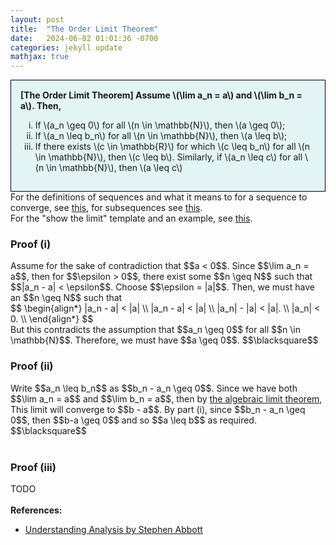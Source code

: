 ```yaml
---
layout: post
title:  "The Order Limit Theorem"
date:   2024-06-02 01:01:36 -0700
categories: jekyll update
mathjax: true
---
```

<div style="background-color: #E3F4F4; padding: 15px 15px 15px 15px; border:1px solid black;">
  <b>[The Order Limit Theorem] Assume \(\lim a_n = a\) and \(\lim b_n = a\). Then,</b>
	  <ol type="i">
	    <li>If \(a_n \geq 0\) for all \(n \in \mathbb{N}\), then \(a \geq 0\);</li>
	    <li>If \(a_n \leq b_n\) for all \(n \in \mathbb{N}\), then \(a \leq b\);</li>
	    <li>If there exists \(c \in \mathbb{R}\) for which \(c \leq b_n\) for all \(n \in \mathbb{N}\), then \(c \leq b\). Similarly, if \(a_n \leq c\) for all \(n \in \mathbb{N}\), then \(a \leq c\) </li>
	  </ol>
</div>
For the definitions of sequences and what it means to for a sequence to converge, see <a href="https://strncat.github.io/jekyll/update/2024/05/21/analysis-seq-definitions.html">this</a>, for subsequences see <a href="https://strncat.github.io/jekyll/update/2024/02/10/analysis-seq-subsequences.html">this</a>.
<br>
For the "show the limit" template and an example, see <a href="https://strncat.github.io/jekyll/update/2024/05/12/analysis-seq-limit-template.html">this</a>.
<br>
<!------------------------------------------------------------------------------------>
<h3>Proof (i)</h3>
Assume for the sake of contradiction that $$a < 0$$. Since $$\lim a_n = a$$, then for $$\epsilon > 0$$, there exist some $$n \geq N$$ such that $$|a_n - a| < \epsilon$$. Choose $$\epsilon = |a|$$. Then, we must have an $$n \geq N$$ such that
<div>
$$
\begin{align*}
|a_n - a| < |a| \\
|a_n - a| < |a| \\
|a_n| - |a| < |a|. \\
|a_n| < 0. \\
\end{align*}
$$
</div>
But this contradicts the assumption that $$a_n \geq 0$$ for all $$n \in \mathbb{N}$$. Therefore, we must have $$a \geq 0$$. $$\blacksquare$$
<br>
<!------------------------------------------------------------------------------------>
<h3>Proof (ii)</h3>
Write $$a_n \leq b_n$$ as $$b_n - a_n \geq 0$$. Since we have both $$\lim a_n = a$$ and $$\lim b_n = a$$, then by <a href="https://strncat.github.io/jekyll/update/2024/05/31/analysis-seq-algebraic-limit-theorem-ii.html">the algebraic limit theorem</a>, This limit will converge to $$b - a$$. By part (i), since $$b_n - a_n \geq 0$$, then $$b-a \geq 0$$ and so $$a \leq b$$ as required. 
$$\blacksquare$$
<br>
<br>
<!------------------------------------------------------------------------------------>
<h3>Proof (iii)</h3>
TODO
<br>
<br>
<!------------------------------------------------------------------------------------>
<b>References:</b>
<ul>
<li><a href="https://www.amazon.com/Understanding-Analysis-Undergraduate-Texts-Mathematics/dp/1493927116">Understanding Analysis by Stephen Abbott</a></li>
</ul>